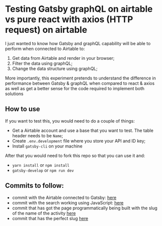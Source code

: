 # Testing Gatsby graphQL on airtable vs pure react with axios (HTTP request) on airtable

I just wanted to know how Gatsby and graphQL capability will be able to perform when connected to Airtable to:

1. Get data from Airtable and render in your browser;
2. Filter the data using graphQL;
3. Change the data structure using graphQL;

More importantly, this experiment pretends to understand the difference in performance between Gatsby & graphQL when compared to react & axios as well as get a better sense for the code required to implement both solutions

## How to use

If you want to test this, you would need to do a couple of things: 
- Get a Airtable account and use a base that you want to test. The table header needs to be `Name`; 
- Create `.env.development` file where you store your API and ID key;
- Install `gatsby-cli` on your machine

After that you would need to fork this repo so that you can use it and: 
- `yarn install` or `npm install`
- `gatsby-develop` or `npm run dev`


## Commits to follow: 

- commit with the Airtable connected to Gatsby: [here](https://github.com/tiagofsanchez/airtable-gatsby/tree/70c1d5c35c423a0698be5190ea76bd961ed37d7c)
- commit with the search working using JavaScript: [here](https://github.com/tiagofsanchez/airtable-gatsby/commit/52072471b48f11fb1e79338e6fb06536d099848b)
- commit that has got the page programmatically being built with the slug of the name of the activity [here](https://github.com/tiagofsanchez/airtable-gatsby/commit/47bd54a3f3fff213e96c4a9dd1cb7566b200e0fc)
- commit that has the perfect slug [here]()
